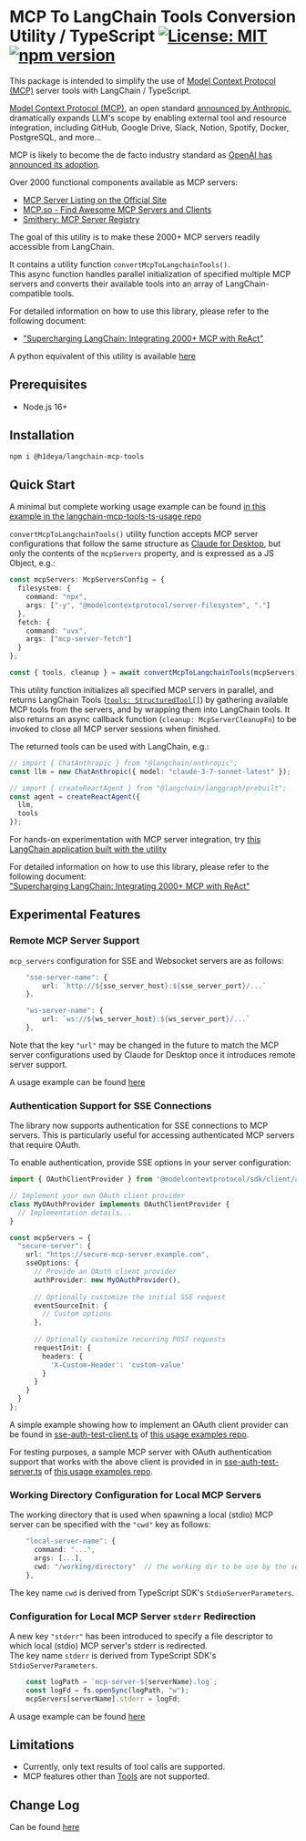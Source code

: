 # MCP To LangChain Tools Conversion Utility / TypeScript [![License: MIT](https://img.shields.io/badge/License-MIT-blue.svg)](https://github.com/hideya/langchain-mcp-tools-ts/blob/main/LICENSE) [![npm version](https://img.shields.io/npm/v/@h1deya/langchain-mcp-tools.svg)](https://www.npmjs.com/package/@h1deya/langchain-mcp-tools)

This package is intended to simplify the use of
[Model Context Protocol (MCP)](https://modelcontextprotocol.io/)
server tools with LangChain / TypeScript.

[Model Context Protocol (MCP)](https://modelcontextprotocol.io/),
an open standard
[announced by Anthropic](https://www.anthropic.com/news/model-context-protocol),
dramatically expands LLM's scope
by enabling external tool and resource integration, including
GitHub, Google Drive, Slack, Notion, Spotify, Docker, PostgreSQL, and more…

MCP is likely to become the de facto industry standard as 
[OpenAI has announced its adoption](https://techcrunch.com/2025/03/26/openai-adopts-rival-anthropics-standard-for-connecting-ai-models-to-data).

Over 2000 functional components available as MCP servers:

- [MCP Server Listing on the Official Site](https://github.com/modelcontextprotocol/servers?tab=readme-ov-file#model-context-protocol-servers)
- [MCP.so - Find Awesome MCP Servers and Clients](https://mcp.so/)
- [Smithery: MCP Server Registry](https://smithery.ai/)

The goal of this utility is to make these 2000+ MCP servers readily accessible from LangChain.

It contains a utility function `convertMcpToLangchainTools()`.  
This async function handles parallel initialization of specified multiple MCP servers
and converts their available tools into an array of LangChain-compatible tools.

For detailed information on how to use this library, please refer to the following document:
- ["Supercharging LangChain: Integrating 2000+ MCP with ReAct"](https://medium.com/@h1deya/supercharging-langchain-integrating-450-mcp-with-react-d4e467cbf41a)

A python equivalent of this utility is available
[here](https://pypi.org/project/langchain-mcp-tools)

## Prerequisites

- Node.js 16+

## Installation

```bash
npm i @h1deya/langchain-mcp-tools
```

## Quick Start

A minimal but complete working usage example can be found
[in this example in the langchain-mcp-tools-ts-usage repo](https://github.com/hideya/langchain-mcp-tools-ts-usage/blob/main/src/index.ts)

`convertMcpToLangchainTools()` utility function accepts MCP server configurations
that follow the same structure as
[Claude for Desktop](https://modelcontextprotocol.io/quickstart/user),
but only the contents of the `mcpServers` property,
and is expressed as a JS Object, e.g.:

```ts
const mcpServers: McpServersConfig = {
  filesystem: {
    command: "npx",
    args: ["-y", "@modelcontextprotocol/server-filesystem", "."]
  },
  fetch: {
    command: "uvx",
    args: ["mcp-server-fetch"]
  }
};

const { tools, cleanup } = await convertMcpToLangchainTools(mcpServers);
```

This utility function initializes all specified MCP servers in parallel,
and returns LangChain Tools
([`tools: StructuredTool[]`](https://api.js.langchain.com/classes/_langchain_core.tools.StructuredTool.html))
by gathering available MCP tools from the servers,
and by wrapping them into LangChain tools.
It also returns an async callback function (`cleanup: McpServerCleanupFn`)
to be invoked to close all MCP server sessions when finished.

The returned tools can be used with LangChain, e.g.:

```ts
// import { ChatAnthropic } from "@langchain/anthropic";
const llm = new ChatAnthropic({ model: "claude-3-7-sonnet-latest" });

// import { createReactAgent } from "@langchain/langgraph/prebuilt";
const agent = createReactAgent({
  llm,
  tools
});
```

For hands-on experimentation with MCP server integration,
try [this LangChain application built with the utility](https://github.com/hideya/mcp-client-langchain-ts)

For detailed information on how to use this library, please refer to the following document:  
["Supercharging LangChain: Integrating 2000+ MCP with ReAct"](https://medium.com/@h1deya/supercharging-langchain-integrating-450-mcp-with-react-d4e467cbf41a)

## Experimental Features

### Remote MCP Server Support

`mcp_servers` configuration for SSE and Websocket servers are as follows:

```ts
    "sse-server-name": {
        url: `http://${sse_server_host}:${sse_server_port}/...`
    },

    "ws-server-name": {
        url: `ws://${ws_server_host}:${ws_server_port}/...`
    },
```

Note that the key `"url"` may be changed in the future to match
the MCP server configurations used by Claude for Desktop once
it introduces remote server support.

A usage example can be found [here](
https://github.com/hideya/langchain-mcp-tools-ts-usage/blob/694b877ed5336bfcd5274d95d3f6d14bed0937a6/src/index.ts#L26-L38)

### Authentication Support for SSE Connections

The library now supports authentication for SSE connections to MCP servers.
This is particularly useful for accessing authenticated MCP servers that require OAuth.

To enable authentication, provide SSE options in your server configuration:

```ts
import { OAuthClientProvider } from '@modelcontextprotocol/sdk/client/auth.js';

// Implement your own OAuth client provider
class MyOAuthProvider implements OAuthClientProvider {
  // Implementation details...
}

const mcpServers = {
  "secure-server": {
    url: "https://secure-mcp-server.example.com",
    sseOptions: {
      // Provide an OAuth client provider
      authProvider: new MyOAuthProvider(),
      
      // Optionally customize the initial SSE request
      eventSourceInit: {
        // Custom options
      },
      
      // Optionally customize recurring POST requests
      requestInit: {
        headers: {
          'X-Custom-Header': 'custom-value'
        }
      }
    }
  }
};
```

A simple example showing how to implement an OAuth client provider can be found
in [sse-auth-test-client.ts](https://github.com/hideya/langchain-mcp-tools-ts-usage/tree/main/src/sse-auth-test-client.ts)
of [this usage examples repo](https://github.com/hideya/langchain-mcp-tools-ts-usage).

For testing purposes, a sample MCP server with OAuth authentication support
that works with the above client is provided in
in [sse-auth-test-server.ts](https://github.com/hideya/langchain-mcp-tools-ts-usage/tree/main/src/sse-auth-test-server.ts)
of [this usage examples repo](https://github.com/hideya/langchain-mcp-tools-ts-usage).

### Working Directory Configuration for Local MCP Servers

The working directory that is used when spawning a local (stdio) MCP server
can be specified with the `"cwd"` key as follows:

```ts
    "local-server-name": {
      command: "...",
      args: [...],
      cwd: "/working/directory"  // the working dir to be use by the server
    },
```

The key name `cwd` is derived from TypeScript SDK's `StdioServerParameters`.

### Configuration for Local MCP Server `stderr` Redirection

A new key `"stderr"` has been introduced to specify a file descriptor
to which local (stdio) MCP server's stderr is redirected.  
The key name `stderr` is derived from TypeScript SDK's `StdioServerParameters`.

```ts
    const logPath = `mcp-server-${serverName}.log`;
    const logFd = fs.openSync(logPath, "w");
    mcpServers[serverName].stderr = logFd;
```

A usage example can be found [here](
https://github.com/hideya/langchain-mcp-tools-ts-usage/blob/694b877ed5336bfcd5274d95d3f6d14bed0937a6/src/index.ts#L72-L83)

## Limitations

- Currently, only text results of tool calls are supported.
- MCP features other than [Tools](https://modelcontextprotocol.io/docs/concepts/tools) are not supported.

## Change Log

Can be found [here](https://github.com/hideya/langchain-mcp-tools-ts/blob/main/CHANGELOG.md)
